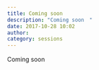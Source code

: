 ```yaml
---
title: Coming soon　
description: "Coming soon　"
date: 2017-10-28 10:02
author: 
category: sessions
---
```

Coming soon　